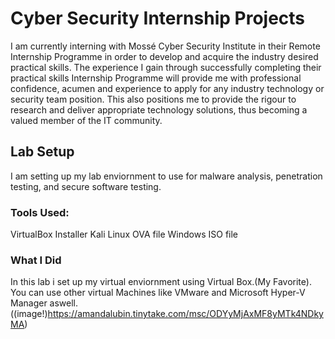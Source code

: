 # Cyber Security Internship Projects

I am currently interning with Mossé Cyber Security Institute in their Remote Internship Programme in order to develop and acquire the industry desired practical skills.
The experience I gain through successfully completing their practical skills Internship Programme will provide me with professional confidence, acumen and experience to apply for any industry technology or security team position. 
This also positions me to provide the rigour to research and deliver appropriate technology solutions, thus becoming a valued member of the IT community.

## Lab Setup

I am setting up my lab enviornment to use for malware analysis, penetration testing, and secure software testing.

### Tools Used:

VirtualBox Installer
Kali Linux OVA file
Windows ISO file

### What I Did

In this lab i set up my virtual enviornment using Virtual Box.(My Favorite). You can use other virtual Machines like VMware and Microsoft Hyper-V Manager aswell.
((image!)https://amandalubin.tinytake.com/msc/ODYyMjAxMF8yMTk4NDkyMA)
